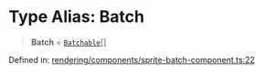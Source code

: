 # Type Alias: Batch

> **Batch** = [`Batchable`](../interfaces/Batchable.md)[]

Defined in: [rendering/components/sprite-batch-component.ts:22](https://github.com/Forge-Game-Engine/Forge/blob/7a38cd584d26e8fac97f61bf2359fb32ea34a7fc/src/rendering/components/sprite-batch-component.ts#L22)
